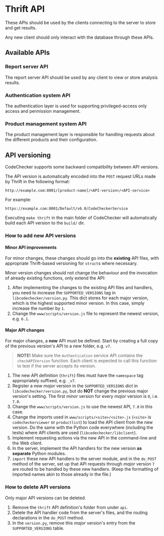 Thrift API
==========
These APIs should be used by the clients connecting to the server to store and
get results.

Any new client should only interact with the database through these APIs.

Available APIs
--------------

### Report server API
The report server API should be used by any client to view or store analysis
results.

### Authentication system API
The authentication layer is used for supporting privileged-access only access
and permission management.

### Product management system API
The product management layer is responsible for handling requests about the
different products and their configuration.

API versioning
--------------

CodeChecker supports some backward compatibility between API versions.

The API version is automatically encoded into the `POST` request URLs made by
Thrift in the following format:

    http://example.com:8001/[product-name]/<API-version>/<API-service>

For example:

    https://example.com:8001/Default/v6.0/CodeCheckerService

Executing `make thrift` in the main folder of CodeChecker will automatically
build each API version to the `build/` dir.

### How to add new API versions

#### Minor API improvements

For minor changes, these changes should go into the **existing** API files,
with appropriate Thrift-based versioning for `struct`s where necessary.

Minor version changes should not change the behaviour and the invocation of
already existing functions, only extend the API:

 1. After implementing the changes to the existing API files and handlers,
 you need to increase the `SUPPORTED_VERSIONS` tag in
 `libcodechecker/version.py`. This dict stores for each major version, which
 is the highest supported minor version. In this case, simply increase the
 number by `1`.
 2. Change the `www/scripts/version.js` file to represent the newest version,
 e.g. `6.1`.

#### Major API changes

For major changes, a **new** API must be defined. Start by creating a full
copy of the previous version's API to a new folder, e.g. `v7`.

> **NOTE!** Make sure the `Authentication` service API contains the
> `checkAPIVersion` function. Each client is expected to call this function to
> test if the server accepts its version.

 1. The new API definition (`thrift`) files must have the `namespace` tag
 appropriately suffixed, e.g. `_v7`.
 2. Register a new *major* version in the `SUPPORTED_VERSIONS` dict in
 `libcodechecker/version.py`, but do **NOT** change the previous major
 version's setting. The first *minor* version for every *major* version is `0`,
 i.e. `7.0`.
 3. Change the `www/scripts/version.js` to use the newest API, `7.0` in this
 case.
 4. Change the imports used in `www/scripts/<site>/<site>.js` (`<site>` is
 `codecheckerviewer` or `productlist`) to load the API client from the new
 version. Do the same with the Python code everywhere (including the tests)
 where API clients are used (`libcodechecker/libclient`).
 5. Implement requesting actions via the new API in the command-line and the
 Web client.
 6. In the server, implement the API handlers for the new version **as
 separate** Python modules.
 7. `import` these new API handlers to the server module, and in the `do_POST`
 method of the server, set up that API requests through *major* version `7`
 are routed to be handled by these new handlers. (Keep the formatting of
 imported names akin to those already in the file.)

### How to delete API versions

Only major API versions can be deleted.

 1. Remove the `thrift` API definition's folder from under `api`.
 2. Delete the API handler code from the server's files, and the routing
 declarations in the `do_POST` method.
 3. In the `version.py`, remove this *major* version's entry from the
 `SUPPORTED_VERSIONS` table.
